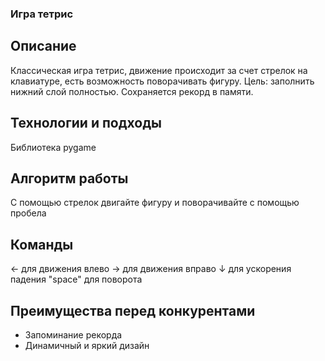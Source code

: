 ### Игра тетрис
## Описание
Классическая игра тетрис, движение происходит за счет стрелок на клавиатуре, есть возможность поворачивать фигуру.
Цель: заполнить нижний слой полностью. Сохраняется рекорд в памяти.
## Технологии и подходы
Библиотека pygame
## Алгоритм работы
С помощью стрелок двигайте фигуру и поворачивайте с помощью пробела
## Команды
← для движения влево
→ для движения вправо
↓ для ускорения падения
"space" для поворота
## Преимущества перед конкурентами
* Запоминание рекорда
* Динамичный и яркий дизайн
